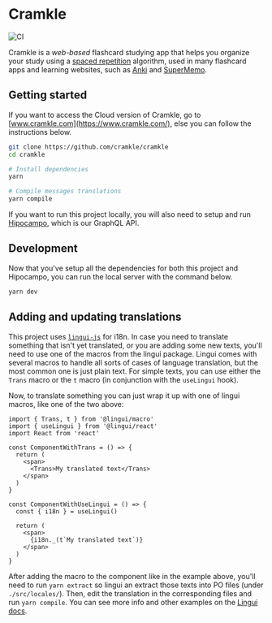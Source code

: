 # Cramkle

![CI](https://github.com/cramkle/cramkle/workflows/CI/badge.svg?branch=main)

Cramkle is a *web-based* flashcard studying app that helps you organize your 
study using a [spaced 
repetition](https://en.wikipedia.org/wiki/Spaced_repetition) algorithm, used in 
many flashcard apps and learning websites, such as 
[Anki](https://apps.ankiweb.net/) and [SuperMemo](https://www.supermemo.com/).

## Getting started

If you want to access the Cloud version of Cramkle, go to 
[www.cramkle.com](https://www.cramkle.com/), else you can follow the 
instructions below.

```sh
git clone https://github.com/cramkle/cramkle
cd cramkle

# Install dependencies
yarn

# Compile messages translations
yarn compile
```

If you want to run this project locally, you will also need to setup and run
[Hipocampo](https://github.com/cramkle/hipocampo), which is our GraphQL API.

## Development

Now that you've setup all the dependencies for both this project and Hipocampo,
you can run the local server with the command below.

```sh
yarn dev
```

## Adding and updating translations

This project uses [`lingui-js`](https://github.com/lingui/js-lingui) for i18n. 
In case you need to translate something that isn't yet translated, or you are 
adding some new texts, you'll need to use one of the macros from the lingui 
package. Lingui comes with several macros to handle all sorts of cases of 
language translation, but the most common one is just plain text. For simple 
texts, you can use either the `Trans` macro or the `t` macro (in conjunction 
with the `useLingui` hook).

Now, to translate something you can just wrap it up with one of lingui macros, 
like one of the two above:

```tsx
import { Trans, t } from '@lingui/macro'
import { useLingui } from '@lingui/react'
import React from 'react'

const ComponentWithTrans = () => {
  return (
    <span>
      <Trans>My translated text</Trans>
    </span>
  )
}

const ComponentWithUseLingui = () => {
  const { i18n } = useLingui()

  return (
    <span>
      {i18n._(t`My translated text`)}
    </span>
  )
}
```

After adding the macro to the component like in the example above, you'll need 
to run `yarn extract` so lingui an extract those texts into PO files (under 
`./src/locales/`). Then, edit the translation in the corresponding files and 
run `yarn compile`. You can see more info and other examples on the [Lingui 
docs](https://lingui.js.org/).
